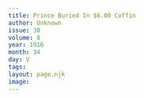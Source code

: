 ```yaml
---
title: Prince Buried In $6.00 Coffin
author: Unknown
issue: 30
volume: 8
year: 1916
month: 34
day: V
tags:
layout: page.njk
image:
---
```

